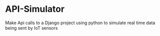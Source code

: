 # API-Simulator
Make Api calls to a Django project using python to simulate real time data being sent by IoT sensors
